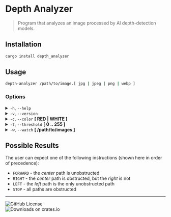 # Depth Analyzer
> Program that analyzes an image processed by AI depth-detection models.

## Installation
```sh
cargo install depth_analyzer
```

## Usage
```sh
depth-analyzer /path/to/image.[ jpg | jpeg | png | webp ]
```

### Options
<details>
<summary> <code>-h</code>, <code>--help</code> </summary>
  
Displays help menu.  
  
</details>

<details>
<summary> <code>-v</code>, <code>--version</code> </summary>
  
Displays current version.  

</details>

<details>
<summary> <code>-c</code>, <code>--color</code> <b>[ RED | WHITE ]</b> </summary>
  
Specifies which color to use as an indicator for proximity.  

</details>

<details>
<summary> <code>-t</code>, <code>--threshold</code> <b>[ 0 .. 255 ]</b> </summary>
  
Specifies the value a pixel must have in order to be considered to be of the proximity color.  
  
</details>

<details>
<summary> <code>-w</code>, <code>--watch</code> <b>[ /path/to/images ]</b> </summary>
  
Analyze images as they come in. If no path is provided, current directory is used.
  
</details>

## Possible Results
The user can expect one of the following instructions (shown here in order of precedence):
- `FORWARD` - the *center* path is unobstructed
- `RIGHT` - the *center* path is obstructed, but the *right* is not
- `LEFT` - the *left* path is the only unobstructed path
- `STOP` - all paths are obstructed  

***
![GitHub License](https://img.shields.io/github/license/rumenmitov/depth_analyzer)  
![Downloads on crates.io](https://img.shields.io/crates/dr/depth_analyzer?style=social&logo=rust&logoColor=orange)  
